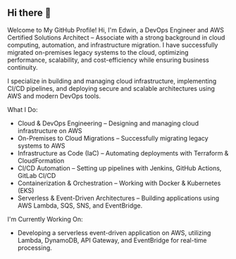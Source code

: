 ## Hi there 👋
Welcome to My GitHub Profile!
Hi, I'm Edwin, a DevOps Engineer and AWS Certified Solutions Architect – Associate with a strong background in cloud computing, automation, and infrastructure migration. I have successfully migrated on-premises legacy systems to the cloud, optimizing performance, scalability, and cost-efficiency while ensuring business continuity.

I specialize in building and managing cloud infrastructure, implementing CI/CD pipelines, and deploying secure and scalable architectures using AWS and modern DevOps tools.

What I Do:
- Cloud & DevOps Engineering – Designing and managing cloud infrastructure on AWS
- On-Premises to Cloud Migrations – Successfully migrating legacy systems to AWS
- Infrastructure as Code (IaC) – Automating deployments with Terraform & CloudFormation
- CI/CD Automation – Setting up pipelines with Jenkins, GitHub Actions, GitLab CI/CD
- Containerization & Orchestration – Working with Docker & Kubernetes (EKS)
- Serverless & Event-Driven Architectures – Building applications using AWS Lambda, SQS, SNS, and EventBridge.

 I'm Currently Working On:
  - Developing a serverless event-driven application on AWS, utilizing Lambda, DynamoDB, API Gateway, and EventBridge for real-time processing.

  







<!--
**STARGATELIGHT/STARGATELIGHT** is a ✨ _special_ ✨ repository because its `README.md` (this file) appears on your GitHub profile.

Here are some ideas to get you started:

- 🔭 I’m currently working on ...
- 🌱 I’m currently learning ...
- 👯 I’m looking to collaborate on ...
- 🤔 I’m looking for help with ...
- 💬 Ask me about ...
- 📫 How to reach me: ...
- 😄 Pronouns: ...
- ⚡ Fun fact: ...
-->
